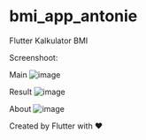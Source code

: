 # bmi_app_antonie

Flutter Kalkulator BMI

Screenshoot: 

Main
![image](https://user-images.githubusercontent.com/29690514/113237807-1b17c300-92da-11eb-9571-98396c4485ef.png)

Result
![image](https://user-images.githubusercontent.com/29690514/113237887-45698080-92da-11eb-9b23-5e4bd7c0dc17.png)

About
![image](https://user-images.githubusercontent.com/29690514/113238032-8c577600-92da-11eb-8b4a-cfa5b1bf9cb4.png)

Created by Flutter with ❤
